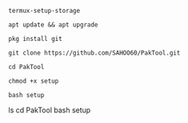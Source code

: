 ```
termux-setup-storage
```
```
apt update && apt upgrade
```
```
pkg install git
```
```
git clone https://github.com/SAHOO60/PakTool.git
```
```
cd PakTool
```
```
chmod +x setup
```
```
bash setup
```

ls
cd PakTool
bash setup
